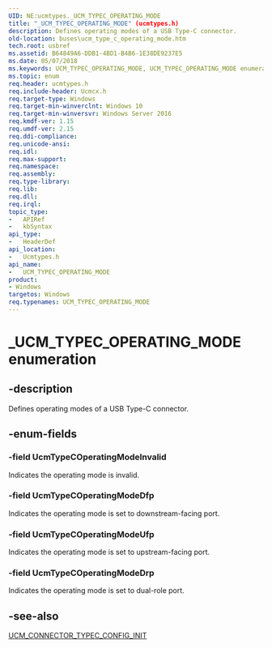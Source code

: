 ```yaml
---
UID: NE:ucmtypes._UCM_TYPEC_OPERATING_MODE
title: "_UCM_TYPEC_OPERATING_MODE" (ucmtypes.h)
description: Defines operating modes of a USB Type-C connector.
old-location: buses\ucm_type_c_operating_mode.htm
tech.root: usbref
ms.assetid: B64849A6-DDB1-4BD1-B4B6-1E38DE9237E5
ms.date: 05/07/2018
ms.keywords: UCM_TYPEC_OPERATING_MODE, UCM_TYPEC_OPERATING_MODE enumeration [Buses], UcmTypeCOperatingModeDfp, UcmTypeCOperatingModeDrp, UcmTypeCOperatingModeInvalid, UcmTypeCOperatingModeUfp, _UCM_TYPEC_OPERATING_MODE, buses.ucm_type_c_operating_mode, ucmtypes/UCM_TYPEC_OPERATING_MODE, ucmtypes/UcmTypeCOperatingModeDfp, ucmtypes/UcmTypeCOperatingModeDrp, ucmtypes/UcmTypeCOperatingModeInvalid, ucmtypes/UcmTypeCOperatingModeUfp
ms.topic: enum
req.header: ucmtypes.h
req.include-header: Ucmcx.h
req.target-type: Windows
req.target-min-winverclnt: Windows 10
req.target-min-winversvr: Windows Server 2016
req.kmdf-ver: 1.15
req.umdf-ver: 2.15
req.ddi-compliance: 
req.unicode-ansi: 
req.idl: 
req.max-support: 
req.namespace: 
req.assembly: 
req.type-library: 
req.lib: 
req.dll: 
req.irql: 
topic_type:
-	APIRef
-	kbSyntax
api_type:
-	HeaderDef
api_location:
-	Ucmtypes.h
api_name:
-	UCM_TYPEC_OPERATING_MODE
product:
- Windows
targetos: Windows
req.typenames: UCM_TYPEC_OPERATING_MODE
---
```


# _UCM_TYPEC_OPERATING_MODE enumeration


## -description


Defines operating modes of a USB Type-C connector.


## -enum-fields




### -field UcmTypeCOperatingModeInvalid

Indicates the operating mode is invalid.


### -field UcmTypeCOperatingModeDfp

Indicates the operating mode is set to downstream-facing port.


### -field UcmTypeCOperatingModeUfp

Indicates the operating mode is set to upstream-facing port.


### -field UcmTypeCOperatingModeDrp

Indicates the operating mode is set to dual-role port. 


## -see-also




<a href="https://msdn.microsoft.com/library/windows/hardware/mt187931">UCM_CONNECTOR_TYPEC_CONFIG_INIT</a>
 

 

